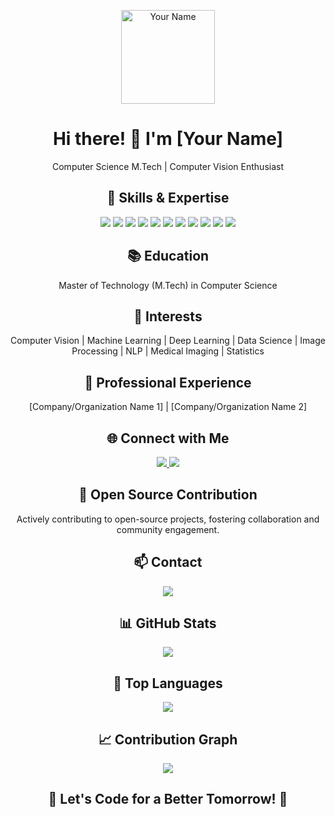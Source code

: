 <!-- Header -->
<p align="center">
  <img src="https://your-image-url.com/your-profile-image.jpg" alt="Your Name" width="150" />
</p>

<!-- Introduction -->
<h1 align="center">Hi there! 👋 I'm [Your Name]</h1>
<p align="center">Computer Science M.Tech | Computer Vision Enthusiast</p>

<!-- Skills & Expertise -->
<h2 align="center">🔧 Skills & Expertise</h2>
<p align="center">
  <img src="https://img.shields.io/badge/Python-%2314354C.svg?style=flat&logo=python&logoColor=white" />
  <img src="https://img.shields.io/badge/C-%2300599C.svg?style=flat&logo=c&logoColor=white" />
  <img src="https://img.shields.io/badge/C++-%2300599C.svg?style=flat&logo=c%2B%2B&logoColor=white" />
  <img src="https://img.shields.io/badge/Java-%23ED8B00.svg?style=flat&logo=java&logoColor=white" />
  <img src="https://img.shields.io/badge/TensorFlow-%23FF6F00.svg?style=flat&logo=TensorFlow&logoColor=white" />
  <img src="https://img.shields.io/badge/PyTorch-%23EE4C2C.svg?style=flat&logo=PyTorch&logoColor=white" />
  <img src="https://img.shields.io/badge/Pandas-%23150458.svg?style=flat&logo=pandas&logoColor=white" />
  <img src="https://img.shields.io/badge/Numpy-%23013243.svg?style=flat&logo=numpy&logoColor=white" />
  <img src="https://img.shields.io/badge/Scikit--Learn-%23F7931E.svg?style=flat&logo=scikit-learn&logoColor=white" />
  <img src="https://img.shields.io/badge/OpenCV-%23white.svg?style=flat&logo=OpenCV&logoColor=white" />
  <img src="https://img.shields.io/badge/NLTK-%23025E3D.svg?style=flat&logo=nltk&logoColor=white" />
</p>

<!-- Education -->
<h2 align="center">📚 Education</h2>
<p align="center">Master of Technology (M.Tech) in Computer Science</p>

<!-- Interests -->
<h2 align="center">🚀 Interests</h2>
<p align="center">
  Computer Vision | Machine Learning | Deep Learning | Data Science | Image Processing | NLP | Medical Imaging | Statistics
</p>

<!-- Professional Experience -->
<h2 align="center">💼 Professional Experience</h2>
<p align="center">
  [Company/Organization Name 1] | [Company/Organization Name 2]
</p>

<!-- Connect with Me -->
<h2 align="center">🌐 Connect with Me</h2>
<p align="center">
  <a href="https://www.linkedin.com/in/your-linkedin-profile/" target="_blank">
    <img src="https://img.shields.io/badge/LinkedIn-Connect-blue?style=flat&logo=linkedin&labelColor=blue" />
  </a>
  <a href="https://twitter.com/your-twitter-handle/" target="_blank">
    <img src="https://img.shields.io/badge/Twitter-Follow-blue?style=flat&logo=twitter&labelColor=blue" />
  </a>
</p>

<!-- Open Source Contribution -->
<h2 align="center">🌱 Open Source Contribution</h2>
<p align="center">Actively contributing to open-source projects, fostering collaboration and community engagement.</p>

<!-- Contact -->
<h2 align="center">📫 Contact</h2>
<p align="center">
  <a href="mailto:your.email@example.com">
    <img src="https://img.shields.io/badge/Email-Send%20a%20Message-green?style=flat&logo=gmail&labelColor=green" />
  </a>
</p>

<!-- GitHub Stats -->
<h2 align="center">📊 GitHub Stats</h2>
<p align="center">
  <img src="https://github-readme-stats.vercel.app/api?username=your-username&show_icons=true&count_private=true&theme=dark" />
</p>

<!-- Top Languages -->
<h2 align="center">🚀 Top Languages</h2>
<p align="center">
  <img src="https://github-readme-stats.vercel.app/api/top-langs/?username=your-username&layout=compact&theme=dark" />
</p>

<!-- Contribution Graph -->
<h2 align="center">📈 Contribution Graph</h2>
<p align="center">
  <img src="https://activity-graph.herokuapp.com/graph?username=your-username&theme=react-dark" />
</p>

<!-- Conclusion -->
<h2 align="center">🌟 Let's Code for a Better Tomorrow! 🚀</h2>
